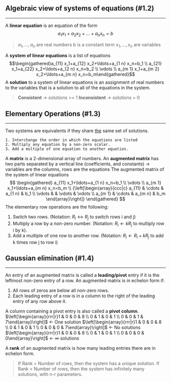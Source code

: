 ## Algebraic view of systems of equations (#1.2)
----

A **linear equation** is an equation of the form 
$$a_{1}x_1+a_{2}x_{2}+...+a_{n}x_{n}=b$$
> $a_{1},...,a_{n}$ are real numbers
> b is a constant term
> $x_{1},...,x_{n}$ are variables

A **system of linear equations** is a list of equations
$$\begin{gathered}a_{11} x_1+a_{12} x_2+\ldots+a_{1 n} x_n=b_1 \\ a_{21} x_1+a_{22} x_2+\ldots+a_{2 n} x_n=b_2 \\ \vdots \\ a_{m 1} x_1+a_{m 2} x_2+\ldots+a_{m n} x_n=b_m\end{gathered}$$
A **solution** to a system of linear equations is an assignment of real numbers to the variables that is a solution to all of the equations in the system.
> **Consistent** $\rightarrow$ solutions >= 1
> **Inconsistent** $\rightarrow$ solutions = 0

## Elementary Operations  (#1.3)
---
Two systems are equivalents if they share <u>the</u> same set of solutions. 
``` ElementaryOperations
1. Interchange the order in which the equations are listed
2. Multiply any equation by a non-zero scalar.
3. Add a multiple of one equation to another equation.
```

A **matrix** is a 2-dimensional array of numbers. An **augmented matrix** has two parts separated by a vertical line (coefficients, and constants) $\rightarrow$ variables are the columns, rows are the equations
The augmented matrix of the system of linear equations
$$
\begin{gathered}
a_{11} x_1+\ldots+a_{1 n} x_n=b_1 \\
\vdots \\
a_{m 1} x_1+\ldots+a_{m n} x_n=b_m \\
{\left[\begin{array}{ccc|c}
a_{11} & \cdots & a_{1 n} & b_1 \\
\vdots & & \vdots & \vdots \\
a_{m 1} & \cdots & a_{m n} & b_m
\end{array}\right]}
\end{gathered}
$$
The elementary row operations are the following:
1. Switch two rows. (Notation: $R_{i} \leftrightarrow R_{j}$ to switch rows i and j)
2. Multiply a row by a non-zero number. (Notation: $R_{i}\leftarrow kR_{j}$ to multiply row i by k).
3. Add a multiple of one row to another row. (Notation: $R_{i}\leftarrow R_{i}+kR_{j}$ to add k times row j to row i)

## Gaussian elimination (#1.4)
---
An entry of an augmented matrix is called a **leading/pivot** entry if it is the leftmost non-zero entry of a row. An augmented matrix is in echelon form if:
1. All rows of zeros are below all non-zero rows.
2. Each leading entry of a row is in a column to the right of the leading entry of any row above it.

A column containing a pivot entry is also called a **pivot column**.
$\left[\begin{array}{rrr|r}1 & 0 & 0 & 8 \\ 0 & 1 & 0 & 1 \\ 0 & 0 & 1 & 7\end{array}\right]$ $\leftarrow$ One solution
$\left[\begin{array}{rrr|r}1 & 0 & 0 & 8 \\ 0 & 1 & 0 & 1 \\ 0 & 0 & 0 & 7\end{array}\right]$ $\leftarrow$ No solutions
$\left[\begin{array}{rrr|r}1 & 0 & 0 & 8 \\ 0 & 1 & 0 & 1 \\ 0 & 0 & 0 & 0\end{array}\right]$ $\leftarrow$ $\infty$ solutions

A **rank** of an augmented matrix is how many leading entries there are in echelon form.
> If Rank = Number of rows, then the system has a unique solution.
> If Rank < Number of rows, then the system has infinitely many solutions, with n-r parameters.